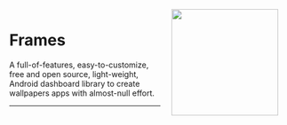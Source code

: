 <img src="https://github.com/jahirfiquitiva/Frames2/raw/images/app_logo.png" width="192" align="right" hspace="20" />

Frames
======

A full-of-features, easy-to-customize, free and open source, light-weight, Android dashboard library to create wallpapers apps with almost-null effort.

---